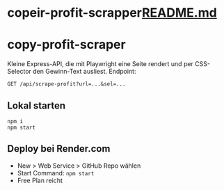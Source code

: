 # copeir-profit-scrapper[README.md](https://github.com/user-attachments/files/22991341/README.md)
# copy-profit-scraper

Kleine Express-API, die mit Playwright eine Seite rendert und per CSS-Selector
den Gewinn-Text ausliest. Endpoint:

```
GET /api/scrape-profit?url=...&sel=...
```

## Lokal starten
```
npm i
npm start
```

## Deploy bei Render.com
- New > Web Service > GitHub Repo wählen
- Start Command: `npm start`
- Free Plan reicht

